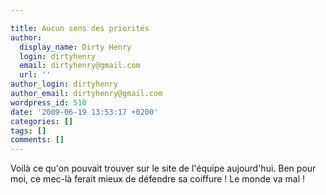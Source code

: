 ```yaml
---

title: Aucun sens des priorités
author:
  display_name: Dirty Henry
  login: dirtyhenry
  email: dirtyhenry@gmail.com
  url: ''
author_login: dirtyhenry
author_email: dirtyhenry@gmail.com
wordpress_id: 510
date: '2009-06-19 13:53:17 +0200'
categories: []
tags: []
comments: []
---
```

Voilà ce qu'on pouvait trouver sur le site de l'équipe aujourd'hui. Ben pour moi, ce mec-là ferait mieux de défendre sa coiffure ! Le monde va mal !
